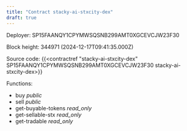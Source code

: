 ```yaml
---
title: "Contract stacky-ai-stxcity-dex"
draft: true
---
```

Deployer: SP15FAANQY1CPYMWSQSNB299AMT0XGCEVCJW23F30


 



Block height: 344971 (2024-12-17T09:41:35.000Z)

Source code: {{<contractref "stacky-ai-stxcity-dex" SP15FAANQY1CPYMWSQSNB299AMT0XGCEVCJW23F30 stacky-ai-stxcity-dex>}}

Functions:

* buy _public_
* sell _public_
* get-buyable-tokens _read_only_
* get-sellable-stx _read_only_
* get-tradable _read_only_
